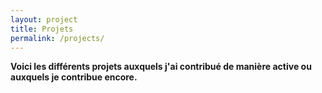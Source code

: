 ```yaml
---
layout: project
title: Projets
permalink: /projects/
---
```


**Voici les différents projets auxquels j'ai contribué de manière active ou auxquels je contribue encore.**